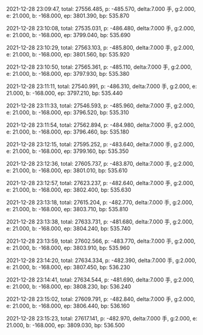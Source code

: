 2021-12-28 23:09:47, total: 27556.485, p: -485.570, delta:7.000 手, g:2.000, e: 21.000, b: -168.000, ep: 3801.390, bp: 535.870

2021-12-28 23:10:08, total: 27535.031, p: -486.480, delta:7.000 手, g:2.000, e: 21.000, b: -168.000, ep: 3799.040, bp: 535.690

2021-12-28 23:10:29, total: 27563.103, p: -485.800, delta:7.000 手, g:2.000, e: 21.000, b: -168.000, ep: 3801.560, bp: 535.920

2021-12-28 23:10:50, total: 27565.361, p: -485.110, delta:7.000 手, g:2.000, e: 21.000, b: -168.000, ep: 3797.930, bp: 535.380

2021-12-28 23:11:11, total: 27540.991, p: -486.310, delta:7.000 手, g:2.000, e: 21.000, b: -168.000, ep: 3797.210, bp: 535.440

2021-12-28 23:11:33, total: 27546.593, p: -485.960, delta:7.000 手, g:2.000, e: 21.000, b: -168.000, ep: 3796.520, bp: 535.310

2021-12-28 23:11:54, total: 27562.894, p: -484.980, delta:7.000 手, g:2.000, e: 21.000, b: -168.000, ep: 3796.460, bp: 535.180

2021-12-28 23:12:15, total: 27595.252, p: -483.640, delta:7.000 手, g:2.000, e: 21.000, b: -168.000, ep: 3799.160, bp: 535.350

2021-12-28 23:12:36, total: 27605.737, p: -483.870, delta:7.000 手, g:2.000, e: 21.000, b: -168.000, ep: 3801.010, bp: 535.610

2021-12-28 23:12:57, total: 27623.237, p: -482.640, delta:7.000 手, g:2.000, e: 21.000, b: -168.000, ep: 3802.400, bp: 535.630

2021-12-28 23:13:18, total: 27615.204, p: -482.770, delta:7.000 手, g:2.000, e: 21.000, b: -168.000, ep: 3803.710, bp: 535.810

2021-12-28 23:13:38, total: 27633.731, p: -481.680, delta:7.000 手, g:2.000, e: 21.000, b: -168.000, ep: 3804.240, bp: 535.740

2021-12-28 23:13:59, total: 27602.566, p: -483.770, delta:7.000 手, g:2.000, e: 21.000, b: -168.000, ep: 3803.910, bp: 535.960

2021-12-28 23:14:20, total: 27634.334, p: -482.390, delta:7.000 手, g:2.000, e: 21.000, b: -168.000, ep: 3807.450, bp: 536.230

2021-12-28 23:14:41, total: 27634.544, p: -481.690, delta:7.000 手, g:2.000, e: 21.000, b: -168.000, ep: 3808.230, bp: 536.240

2021-12-28 23:15:02, total: 27609.791, p: -482.840, delta:7.000 手, g:2.000, e: 21.000, b: -168.000, ep: 3806.440, bp: 536.160

2021-12-28 23:15:23, total: 27617.141, p: -482.970, delta:7.000 手, g:2.000, e: 21.000, b: -168.000, ep: 3809.030, bp: 536.500